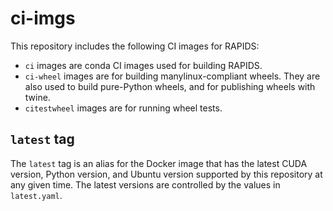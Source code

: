 # ci-imgs

This repository includes the following CI images for RAPIDS:

- `ci` images are conda CI images used for building RAPIDS.
- `ci-wheel` images are for building manylinux-compliant wheels. They are also used to build pure-Python wheels, and for publishing wheels with twine.
- `citestwheel` images are for running wheel tests.

## `latest` tag

The `latest` tag is an alias for the Docker image that has the latest CUDA version, Python version, and Ubuntu version supported by this repository at any given time. The latest versions are controlled by the values in `latest.yaml`.
